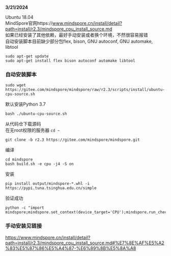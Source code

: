 **3/21/2024**  
  
Ubuntu 18.04  
MindSpore官网https://www.mindspore.cn/install/detail?path=install/r2.3/mindspore_cpu_install_source.md  
如果已经安装了其他依赖，最好手动安装或者换个环境，不然很容易报错    
自动安装脚本目前缺少部分包flex, bison, GNU autoconf, GNU automake, libtool   
```
sudo apt-get update
sudo apt-get install flex bison autoconf automake libtool
```
### 自动安装脚本
```
sudo wget https://gitee.com/mindspore/mindspore/raw/r2.3/scripts/install/ubuntu-cpu-source.sh
```
默认安装Python 3.7   
```
bash ./ubuntu-cpu-source.sh
```
从代码仓下载源码  
在无root权限的服务器 ```cd ~ ```
```
git clone -b r2.3 https://gitee.com/mindspore/mindspore.git
```
编译  
```
cd mindspore  
bash build.sh -e cpu -j4 -S on
```
安装  
```
pip install output/mindspore-*.whl -i https://pypi.tuna.tsinghua.edu.cn/simple
```
验证成功  
```
python -c "import mindspore;mindspore.set_context(device_target='CPU');mindspore.run_check()"
```


### 手动安装见链接
https://www.mindspore.cn/install/detail?path=install/r2.3/mindspore_cpu_install_source.md#%E7%8E%AF%E5%A2%83%E5%87%86%E5%A4%87-%E6%89%8B%E5%8A%A8
